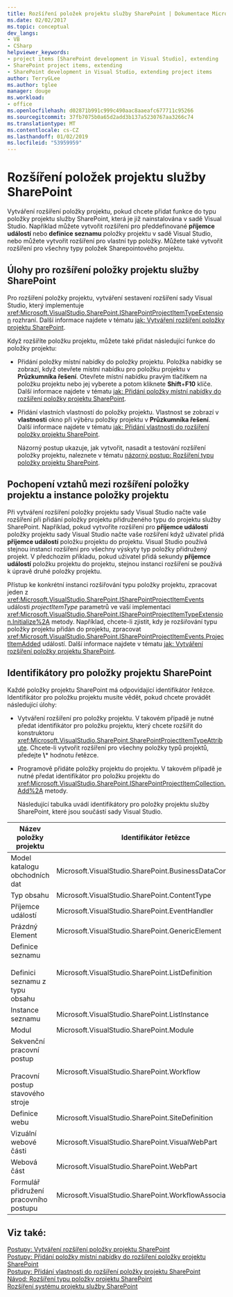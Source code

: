 ```yaml
---
title: Rozšíření položek projektu služby SharePoint | Dokumentace Microsoftu
ms.date: 02/02/2017
ms.topic: conceptual
dev_langs:
- VB
- CSharp
helpviewer_keywords:
- project items [SharePoint development in Visual Studio], extending
- SharePoint project items, extending
- SharePoint development in Visual Studio, extending project items
author: TerryGLee
ms.author: tglee
manager: douge
ms.workload:
- office
ms.openlocfilehash: d02871b991c999c490aac8aaeafc677711c95266
ms.sourcegitcommit: 37fb7075b0a65d2add3b137a5230767aa3266c74
ms.translationtype: MT
ms.contentlocale: cs-CZ
ms.lasthandoff: 01/02/2019
ms.locfileid: "53959959"
---
```

# <a name="extend-sharepoint-project-items"></a>Rozšíření položek projektu služby SharePoint
  Vytváření rozšíření položky projektu, pokud chcete přidat funkce do typu položky projektu služby SharePoint, která je již nainstalována v sadě Visual Studio. Například můžete vytvořit rozšíření pro předdefinované **příjemce událostí** nebo **definice seznamu** položky projektu v sadě Visual Studio, nebo můžete vytvořit rozšíření pro vlastní typ položky. Můžete také vytvořit rozšíření pro všechny typy položek Sharepointového projektu.  
  
## <a name="tasks-for-extending-sharepoint-project-items"></a>Úlohy pro rozšíření položky projektu služby SharePoint
 Pro rozšíření položky projektu, vytváření sestavení rozšíření sady Visual Studio, který implementuje <xref:Microsoft.VisualStudio.SharePoint.ISharePointProjectItemTypeExtension> rozhraní. Další informace najdete v tématu [jak: Vytváření rozšíření položky projektu SharePoint](../sharepoint/how-to-create-a-sharepoint-project-item-extension.md).  
  
 Když rozšíříte položku projektu, můžete také přidat následující funkce do položky projektu:  
  
- Přidání položky místní nabídky do položky projektu. Položka nabídky se zobrazí, když otevřete místní nabídku pro položku projektu v **Průzkumníka řešení**. Otevřete místní nabídku pravým tlačítkem na položku projektu nebo jej vyberete a potom kliknete **Shift**+**F10** klíče. Další informace najdete v tématu [jak: Přidání položky místní nabídky do rozšíření položky projektu SharePoint](../sharepoint/how-to-add-a-shortcut-menu-item-to-a-sharepoint-project-item-extension.md).  
  
- Přidání vlastních vlastností do položky projektu. Vlastnost se zobrazí v **vlastnosti** okno při výběru položky projektu v **Průzkumníka řešení**. Další informace najdete v tématu [jak: Přidání vlastnosti do rozšíření položky projektu SharePoint](../sharepoint/how-to-add-a-property-to-a-sharepoint-project-item-extension.md).  
  
  Názorný postup ukazuje, jak vytvořit, nasadit a testování rozšíření položky projektu, naleznete v tématu [názorný postup: Rozšíření typu položky projektu SharePoint](../sharepoint/walkthrough-extending-a-sharepoint-project-item-type.md).  
  
## <a name="understand-the-relationship-between-project-item-extensions-and-project-item-instances"></a>Pochopení vztahů mezi rozšíření položky projektu a instance položky projektu
 Při vytváření rozšíření položky projektu sady Visual Studio načte vaše rozšíření při přidání položky projektu přidruženého typu do projektu služby SharePoint. Například, pokud vytvoříte rozšíření pro **příjemce událostí** položky projektu sady Visual Studio načte vaše rozšíření když uživatel přidá **příjemce událostí** položku projektu do projektu. Visual Studio používá stejnou instanci rozšíření pro všechny výskyty typ položky přidružený projekt. V předchozím příkladu, pokud uživatel přidá sekundy **příjemce událostí** položku projektu do projektu, stejnou instanci rozšíření se používá k úpravě druhé položky projektu.  
  
 Přístup ke konkrétní instanci rozšiřování typu položky projektu, zpracovat jeden z <xref:Microsoft.VisualStudio.SharePoint.ISharePointProjectItemEvents> události *projectItemType* parametrů ve vaší implementaci <xref:Microsoft.VisualStudio.SharePoint.ISharePointProjectItemTypeExtension.Initialize%2A> metody. Například, chcete-li zjistit, kdy je rozšiřování typu položky projektu přidán do projektu, zpracovat <xref:Microsoft.VisualStudio.SharePoint.ISharePointProjectItemEvents.ProjectItemAdded> událostí. Další informace najdete v tématu [jak: Vytváření rozšíření položky projektu SharePoint](../sharepoint/how-to-create-a-sharepoint-project-item-extension.md).  
  
## <a name="identifiers-for-sharepoint-project-items"></a>Identifikátory pro položky projektu SharePoint
 Každé položky projektu SharePoint má odpovídající identifikátor řetězce. Identifikátor pro položku projektu musíte vědět, pokud chcete provádět následující úlohy:  
  
- Vytváření rozšíření pro položky projektu. V takovém případě je nutné předat identifikátor pro položku projektu, který chcete rozšířit do konstruktoru <xref:Microsoft.VisualStudio.SharePoint.SharePointProjectItemTypeAttribute>. Chcete-li vytvořit rozšíření pro všechny položky typů projektů, předejte **\\*** hodnotu řetězce.  
  
- Programově přidáte položky projektu do projektu. V takovém případě je nutné předat identifikátor pro položku projektu do <xref:Microsoft.VisualStudio.SharePoint.ISharePointProjectItemCollection.Add%2A> metody.  
  
  Následující tabulka uvádí identifikátory pro položky projektu služby SharePoint, které jsou součástí sady Visual Studio.  
  
|Název položky projektu|Identifikátor řetězce|  
|-----------------------|-----------------------|  
|Model katalogu obchodních dat|Microsoft.VisualStudio.SharePoint.BusinessDataConnectivity|  
|Typ obsahu|Microsoft.VisualStudio.SharePoint.ContentType|  
|Příjemce událostí|Microsoft.VisualStudio.SharePoint.EventHandler|  
|Prázdný Element|Microsoft.VisualStudio.SharePoint.GenericElement|  
|Definice seznamu<br /><br /> Definici seznamu z typu obsahu|Microsoft.VisualStudio.SharePoint.ListDefinition|  
|Instance seznamu|Microsoft.VisualStudio.SharePoint.ListInstance|  
|Modul|Microsoft.VisualStudio.SharePoint.Module|  
|Sekvenční pracovní postup<br /><br /> Pracovní postup stavového stroje|Microsoft.VisualStudio.SharePoint.Workflow|  
|Definice webu|Microsoft.VisualStudio.SharePoint.SiteDefinition|  
|Vizuální webové části|Microsoft.VisualStudio.SharePoint.VisualWebPart|  
|Webová část|Microsoft.VisualStudio.SharePoint.WebPart|  
|Formulář přidružení pracovního postupu|Microsoft.VisualStudio.SharePoint.WorkflowAssociation|  
  
## <a name="see-also"></a>Viz také:
 [Postupy: Vytváření rozšíření položky projektu SharePoint](../sharepoint/how-to-create-a-sharepoint-project-item-extension.md)   
 [Postupy: Přidání položky místní nabídky do rozšíření položky projektu SharePoint](../sharepoint/how-to-add-a-shortcut-menu-item-to-a-sharepoint-project-item-extension.md)   
 [Postupy: Přidání vlastnosti do rozšíření položky projektu SharePoint](../sharepoint/how-to-add-a-property-to-a-sharepoint-project-item-extension.md)   
 [Návod: Rozšíření typu položky projektu SharePoint](../sharepoint/walkthrough-extending-a-sharepoint-project-item-type.md)   
 [Rozšíření systému projektu služby SharePoint](../sharepoint/extending-the-sharepoint-project-system.md)  
